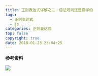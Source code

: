 ```yaml
---
title: 正则表达式详解之二：语法规则还是要学的
tags:
  - 正则表达式
  - js
categories: 正则表达式
top: false
copyright: true
date: 2018-01-23 23:04:25
---
```


<!--more-->

**参考资料**
[]()

![](http://oankigr4l.bkt.clouddn.com/wexin.png)